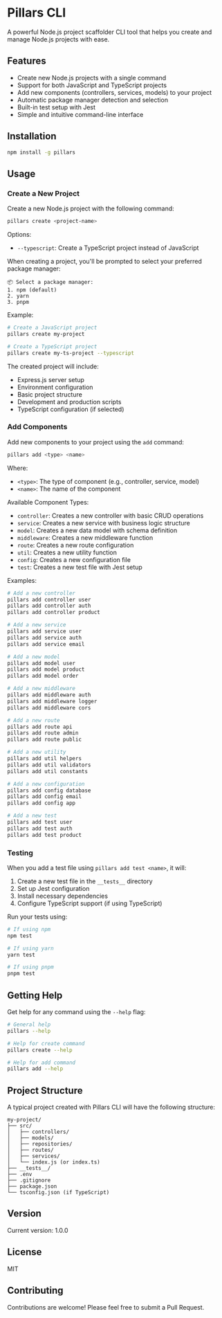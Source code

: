 # Pillars CLI

A powerful Node.js project scaffolder CLI tool that helps you create and manage Node.js projects with ease.

## Features

- Create new Node.js projects with a single command
- Support for both JavaScript and TypeScript projects
- Add new components (controllers, services, models) to your project
- Automatic package manager detection and selection
- Built-in test setup with Jest
- Simple and intuitive command-line interface

## Installation

```bash
npm install -g pillars
```

## Usage

### Create a New Project

Create a new Node.js project with the following command:

```bash
pillars create <project-name>
```

Options:
- `--typescript`: Create a TypeScript project instead of JavaScript

When creating a project, you'll be prompted to select your preferred package manager:
```
📦 Select a package manager:
1. npm (default)
2. yarn
3. pnpm
```

Example:
```bash
# Create a JavaScript project
pillars create my-project

# Create a TypeScript project
pillars create my-ts-project --typescript
```

The created project will include:
- Express.js server setup
- Environment configuration
- Basic project structure
- Development and production scripts
- TypeScript configuration (if selected)

### Add Components

Add new components to your project using the `add` command:

```bash
pillars add <type> <name>
```

Where:
- `<type>`: The type of component (e.g., controller, service, model)
- `<name>`: The name of the component

Available Component Types:
- `controller`: Creates a new controller with basic CRUD operations
- `service`: Creates a new service with business logic structure
- `model`: Creates a new data model with schema definition
- `middleware`: Creates a new middleware function
- `route`: Creates a new route configuration
- `util`: Creates a new utility function
- `config`: Creates a new configuration file
- `test`: Creates a new test file with Jest setup

Examples:
```bash
# Add a new controller
pillars add controller user
pillars add controller auth
pillars add controller product

# Add a new service
pillars add service user
pillars add service auth
pillars add service email

# Add a new model
pillars add model user
pillars add model product
pillars add model order

# Add a new middleware
pillars add middleware auth
pillars add middleware logger
pillars add middleware cors

# Add a new route
pillars add route api
pillars add route admin
pillars add route public

# Add a new utility
pillars add util helpers
pillars add util validators
pillars add util constants

# Add a new configuration
pillars add config database
pillars add config email
pillars add config app

# Add a new test
pillars add test user
pillars add test auth
pillars add test product
```

### Testing

When you add a test file using `pillars add test <name>`, it will:
1. Create a new test file in the `__tests__` directory
2. Set up Jest configuration
3. Install necessary dependencies
4. Configure TypeScript support (if using TypeScript)

Run your tests using:
```bash
# If using npm
npm test

# If using yarn
yarn test

# If using pnpm
pnpm test
```

## Getting Help

Get help for any command using the `--help` flag:

```bash
# General help
pillars --help

# Help for create command
pillars create --help

# Help for add command
pillars add --help
```

## Project Structure

A typical project created with Pillars CLI will have the following structure:

```
my-project/
├── src/
│   ├── controllers/
│   ├── models/
│   ├── repositories/
│   ├── routes/
│   ├── services/
│   └── index.js (or index.ts)
├── __tests__/
├── .env
├── .gitignore
├── package.json
└── tsconfig.json (if TypeScript)
```

## Version

Current version: 1.0.0

## License

MIT

## Contributing

Contributions are welcome! Please feel free to submit a Pull Request. 